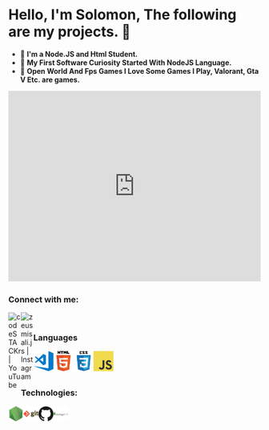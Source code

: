 # Hello, I'm Solomon, The following are my projects. 🔮


- 📕 **I'm a Node.JS and Html Student.**
- 📗 **My First Software Curiosity Started With NodeJS Language.**
- 📘 **Open World And Fps Games I Love Some Games I Play, Valorant, Gta V Etc. are games.**

<iframe src="https://open.spotify.com/embed/track/1Knoa94gtVFBucOd0n5US3" width="100%" height="380" frameBorder="0" allowtransparency="true" allow="encrypted-media"></iframe>

### Connect with me:

[<img align="left" alt="codeSTACKr | YouTube" width="25px" src="https://cdn.jsdelivr.net/npm/simple-icons@v3/icons/youtube.svg" />][youtube]
[<img align="left" alt="zeusmisali.js | Instagram" width="25px" src="https://cdn.jsdelivr.net/npm/simple-icons@v3/icons/instagram.svg" />][instagram]

<br />

### Languages

[<img align="left" alt="Visual Studio Code" width="40px" src="https://raw.githubusercontent.com/github/explore/80688e429a7d4ef2fca1e82350fe8e3517d3494d/topics/visual-studio-code/visual-studio-code.png" />][webdevplaylist]
[<img align="left" alt="HTML5" width="40px" src="https://raw.githubusercontent.com/github/explore/80688e429a7d4ef2fca1e82350fe8e3517d3494d/topics/html/html.png" />][webdevplaylist]
[<img align="left" alt="CSS3" width="40px" src="https://raw.githubusercontent.com/github/explore/80688e429a7d4ef2fca1e82350fe8e3517d3494d/topics/css/css.png" />][cssplaylist]
[<img align="left" alt="JavaScript" width="40px" src="https://raw.githubusercontent.com/github/explore/80688e429a7d4ef2fca1e82350fe8e3517d3494d/topics/javascript/javascript.png" />][jsplaylist]


<br />
<br />
<br />

### Technologies:

[<img align="left" alt="Node.js" width="30px" src="https://raw.githubusercontent.com/github/explore/80688e429a7d4ef2fca1e82350fe8e3517d3494d/topics/nodejs/nodejs.png" />][webdevplaylist]
[<img align="left" alt="Git" width="30px" src="https://raw.githubusercontent.com/github/explore/80688e429a7d4ef2fca1e82350fe8e3517d3494d/topics/git/git.png" />][webdevplaylist]
[<img align="left" alt="GitHub" width="30px" src="https://raw.githubusercontent.com/github/explore/78df643247d429f6cc873026c0622819ad797942/topics/github/github.png" />][webdevplaylist]
[<img align="left" alt="MongoDB" width="30px" src="https://raw.githubusercontent.com/github/explore/80688e429a7d4ef2fca1e82350fe8e3517d3494d/topics/mongodb/mongodb.png" />][webdevplaylist]










[website]: https://codeSTACKr.com
[course]: http://vsCodeHero.com
[twitter]: https://twitter.com/codeSTACKr
[youtube]: https://www.youtube.com/channel/UCtG3BXJlbWwaFUxgbIJ6XiQ
[instagram]: https://instagram.com/zeusmisali.js
[linkedin]: https://linkedin.com/in/codeSTACKr
[webdevplaylist]: https://www.youtube.com/playlist?list=PLkwxH9e_vrAJ0WbEsFA9W3I1W-g_BTsbt
[jsplaylist]: https://www.youtube.com/playlist?list=PLkwxH9e_vrALRJKu7wfXby3MKeflhTu6B
[cssplaylist]: https://www.youtube.com/playlist?list=PLkwxH9e_vrALSdvZuEh6gqQdmDoDIoqz4
[reactplaylist]: https://www.youtube.com/playlist?list=PLkwxH9e_vrAK4TdffpxKY3QGyHCpxFcQ0
